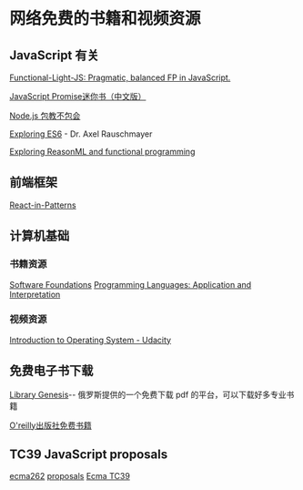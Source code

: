 # 网络免费的书籍和视频资源

## JavaScript 有关

[Functional-Light-JS: Pragmatic, balanced FP in JavaScript. ](https://github.com/getify/Functional-Light-JS)

[JavaScript Promise迷你书（中文版）](http://liubin.org/promises-book/)

[Node.js 包教不包会](https://www.kancloud.cn/kancloud/node-lessons/48306)

[Exploring ES6](http://exploringjs.com/es6/) - Dr. Axel Rauschmayer

[Exploring ReasonML and functional programming](http://reasonmlhub.com/exploring-reasonml/)

## 前端框架

[React-in-Patterns](https://github.com/krasimir/react-in-patterns)

## 计算机基础

### 书籍资源

[Software Foundations](https://softwarefoundations.cis.upenn.edu/)
[Programming Languages: Application and Interpretation](http://cs.brown.edu/courses/cs173/2012/book/)

### 视频资源

[Introduction to Operating System - Udacity](https://classroom.udacity.com/courses/ud923)


## 免费电子书下载

[Library Genesis](http://gen.lib.rus.ec/#)-- 俄罗斯提供的一个免费下载 pdf 的平台，可以下载好多专业书籍

[O'reilly出版社免费书籍](http://www.oreilly.com/programming/free/)

## TC39 JavaScript proposals

[ecma262](https://github.com/tc39/ecma262#ecmascript)
[proposals](https://github.com/tc39/proposals)
[Ecma TC39](https://github.com/tc39)

